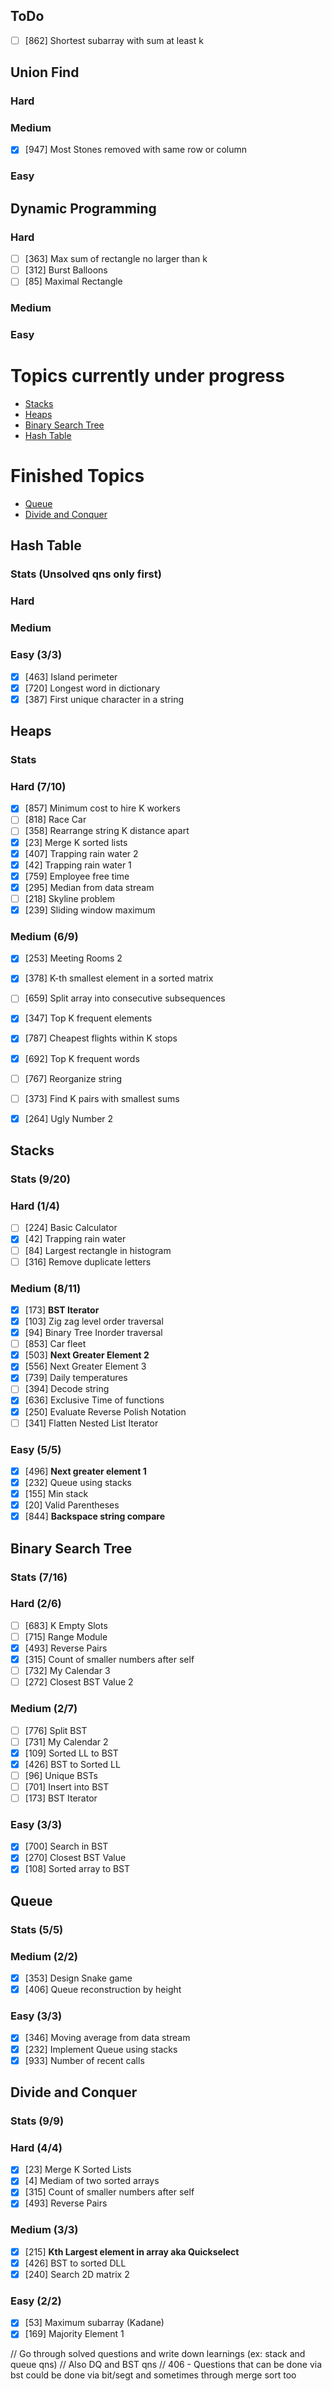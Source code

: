## ToDo
- [ ] [862] Shortest subarray with sum at least k

## Union Find
### Hard
### Medium
- [x] [947] Most Stones removed with same row or column

### Easy

## Dynamic Programming
### Hard 
- [ ] [363] Max sum of rectangle no larger than k
- [ ] [312] Burst Balloons
- [ ] [85]  Maximal Rectangle

### Medium
### Easy

# Topics currently under progress
- [Stacks](#stacks)
- [Heaps](#heaps)
- [Binary Search Tree](#binary-search-tree)
- [Hash Table](#hash-table)

# Finished Topics
- [Queue](#queue)
- [Divide and Conquer](#divide-and-conquer)

## Hash Table
### Stats (Unsolved qns only first)
### Hard
### Medium
### Easy (3/3)
- [x] [463] Island perimeter
- [x] [720] Longest word in dictionary
- [x] [387] First unique character in a string 

## Heaps
### Stats
### Hard (7/10)
- [x] [857] Minimum cost to hire K workers
- [ ] [818] Race Car
- [ ] [358] Rearrange string K distance apart
- [x] [23] Merge K sorted lists
- [x] [407] Trapping rain water 2
- [x] [42] Trapping rain water 1
- [x] [759] Employee free time
- [x] [295] Median from data stream
- [ ] [218] Skyline problem
- [x] [239] Sliding window maximum

### Medium (6/9)
- [x] [253] Meeting Rooms 2
- [x] [378] K-th smallest element in a sorted matrix
- [ ] [659] Split array into consecutive subsequences
- [x] [347] Top K frequent elements
- [x] [787] Cheapest flights within K stops
- [x] [692] Top K frequent words
- [ ] [767] Reorganize string
- [ ] [373] Find K pairs with smallest sums
- [x] [264] Ugly Number 2


## Stacks
### Stats (9/20)
### Hard (1/4)
- [ ] [224]  Basic Calculator
- [x] [42]  Trapping rain water
- [ ] [84]  Largest rectangle in histogram
- [ ] [316]  Remove duplicate letters

### Medium (8/11)
- [x] [173]  **BST Iterator**
- [x] [103]  Zig zag level order traversal
- [x] [94]  Binary Tree Inorder traversal
- [ ] [853]  Car fleet
- [x] [503]  **Next Greater Element 2**
- [x] [556]  Next Greater Element 3
- [x] [739]  Daily temperatures
- [ ] [394]  Decode string
- [x] [636]  Exclusive Time of functions
- [x] [250]  Evaluate Reverse Polish Notation
- [ ] [341]  Flatten Nested List Iterator

### Easy (5/5)
- [x] [496] **Next greater element 1**
- [x] [232] Queue using stacks
- [x] [155] Min stack
- [x] [20] Valid Parentheses
- [x] [844] **Backspace string compare**

## Binary Search Tree
### Stats (7/16)
### Hard (2/6)
- [ ] [683] K Empty Slots
- [ ] [715] Range Module
- [x] [493] Reverse Pairs
- [x] [315] Count of smaller numbers after self
- [ ] [732] My Calendar 3
- [ ] [272] Closest BST Value 2

### Medium (2/7)
- [ ] [776] Split BST
- [ ] [731] My Calendar 2
- [x] [109] Sorted LL to BST
- [x] [426] BST to Sorted LL
- [ ] [96] Unique BSTs
- [ ] [701] Insert into BST
- [ ] [173] BST Iterator

### Easy (3/3)
- [x] [700] Search in BST
- [x] [270] Closest BST Value
- [x] [108] Sorted array to BST

## Queue 
### Stats (5/5)
### Medium (2/2)
- [x] [353] Design Snake game
- [x] [406] Queue reconstruction by height

### Easy (3/3)
- [x] [346] Moving average from data stream
- [x] [232] Implement Queue using stacks
- [x] [933] Number of recent calls

## Divide and Conquer 
### Stats (9/9)
### Hard (4/4)
- [x] [23] Merge K Sorted Lists
- [x] [4] Mediam of two sorted arrays
- [x] [315] Count of smaller numbers after self
- [x] [493] Reverse Pairs

### Medium (3/3)
- [x] [215] **Kth Largest element in array aka Quickselect**
- [x] [426] BST to sorted DLL
- [x] [240] Search 2D matrix 2

### Easy (2/2)
- [x] [53] Maximum subarray (Kadane)
- [x] [169] Majority Element 1

// Go through solved questions and write down learnings (ex: stack and queue qns)
// Also DQ and BST qns
// 406 - Questions that can be done via bst could be done via bit/segt and sometimes through merge sort too
